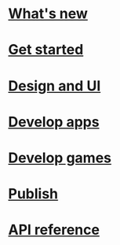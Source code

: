 ﻿# [What's new](whats-new/toc.md)

# [Get started](get-started/toc.md)

# [Design and UI](design/toc.md)

# [Develop apps](develop/toc.md)

# [Develop games](gaming/toc.md)

# [Publish](publish/toc.md)

# [API reference](/uwp/)

